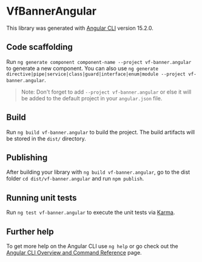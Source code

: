 # VfBannerAngular

This library was generated with [Angular CLI](https://github.com/angular/angular-cli) version 15.2.0.

## Code scaffolding

Run `ng generate component component-name --project vf-banner.angular` to generate a new component. You can also use `ng generate directive|pipe|service|class|guard|interface|enum|module --project vf-banner.angular`.
> Note: Don't forget to add `--project vf-banner.angular` or else it will be added to the default project in your `angular.json` file. 

## Build

Run `ng build vf-banner.angular` to build the project. The build artifacts will be stored in the `dist/` directory.

## Publishing

After building your library with `ng build vf-banner.angular`, go to the dist folder `cd dist/vf-banner.angular` and run `npm publish`.

## Running unit tests

Run `ng test vf-banner.angular` to execute the unit tests via [Karma](https://karma-runner.github.io).

## Further help

To get more help on the Angular CLI use `ng help` or go check out the [Angular CLI Overview and Command Reference](https://angular.io/cli) page.
